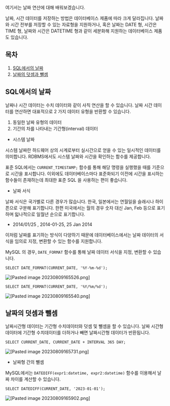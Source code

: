 
여기서는 날짜 연산에 대해 배워보겠습니다.

날짜, 시간 데이터를 저장하는 방법은 데이터베이스 제품에 따라 크게 달라집니다.
날짜와 시간 전부를 저장할 수 있는 자료형을 지원하거나, 혹은 날짜는 DATE 형, 시간은 TIME 형, 날짜와 시간은 DATETIME 형과 같이 세분화해 지원하는 데이터베이스 제품도 있습니다.

## 목차
1. [SQL에서의 날짜](https://github.com/JxxHxxx/sql-master/blob/master/src/docs/3%EC%9E%A5%20%EC%A0%95%EB%A0%AC%EA%B3%BC%20%EC%97%B0%EC%82%B0/(5)%20%EB%82%A0%EC%A7%9C%20%EC%97%B0%EC%82%B0.md#sql%EC%97%90%EC%84%9C%EC%9D%98-%EB%82%A0%EC%A7%9C)
2. [날짜의 덧셈과 뺄셈](https://github.com/JxxHxxx/sql-master/blob/master/src/docs/3%EC%9E%A5%20%EC%A0%95%EB%A0%AC%EA%B3%BC%20%EC%97%B0%EC%82%B0/(5)%20%EB%82%A0%EC%A7%9C%20%EC%97%B0%EC%82%B0.md#%EB%82%A0%EC%A7%9C%EC%9D%98-%EB%8D%A7%EC%85%88%EA%B3%BC-%EB%BA%84%EC%85%88)
## SQL에서의 날짜

날짜나 시간 데이터는 수치 데이터와 같이 사칙 연산을 할 수 있습니다. 날짜 시간 데이터를 연산하면 대표적으로 2 가지 데이터 유형을 반환할 수 있습니다.

1. 동일한 날짜 유형의 데이터
2. 기간의 차를 나타내는 기간형(interval) 데이터

- 시스템 날짜

시스템 날짜란 하드웨어 상의 시계로부터 실시간으로 얻을 수 있는 일시적인 데이터를 의미합니다. RDBMS에서도 시스템 날짜와 시간을 확인하는 함수를 제공합니다.

표준 SQL에서는 `CURRENT_TIMESTAMP;` 함수를 통해 해당 명령을 실행했을 때를 기준으로 시간을 표시합니다. 이외에도 데이터베이스마다 표준화되기 이전에 시간을 표시하는 함수들이 존재하는데 최대한 표준 SQL 을 사용하는 편이 좋습니다.

- 날짜 서식

날짜 서식은 국가별로 다른 경우가 많습니다. 한국, 일본에서는 연월일을 슬래시나 하이픈으로 구분해 표기합니다. 한편 미국에서는 월의 경우 숫자 대신 Jan, Feb 등으로 표기하며 읿나적으로 일월년 순으로 표기합니다.

- 2014/01/25 , 2014-01-25, 25 Jan 2014

이처럼 날짜를 표기하는 방식이 다양하기 때문에 데이터베이스에서는 날짜 데이터의 서식을 임의로 지정, 변환할 수 있는 함수를 지원합니다.

MySQL 의 경우, `DATE_FORMAT` 함수를 통해 날짜 데이터 서식을 지정, 변환할 수 있습니다.

`SELECT DATE_FORMAT(CURRENT_DATE, '%Y-%m-%d');`

![[Pasted image 20230809165526.png]](https://github.com/JxxHxxx/sql-master/blob/master/src/docs/3%EC%9E%A5%20%EC%A0%95%EB%A0%AC%EA%B3%BC%20%EC%97%B0%EC%82%B0/Pasted%20image%2020230809165526.png)

`SELECT DATE_FORMAT(CURRENT_DATE, '%Y/%m/%d');`

![[Pasted image 20230809165540.png]](https://github.com/JxxHxxx/sql-master/blob/master/src/docs/3%EC%9E%A5%20%EC%A0%95%EB%A0%AC%EA%B3%BC%20%EC%97%B0%EC%82%B0/Pasted%20image%2020230809165540.png)


## 날짜의 덧셈과 뺄셈

날짜시간형 데이터는 기간형 수치데이터와 덧셈 및 뺄셈을 할 수 있습니다. 날짜 시간형 데이터에 기간형 수치데이터를 더하거나 빼면 날짜시간형 데이터가 반환됩니다.


`SELECT CURRENT_DATE, CURRENT_DATE + INTERVAL 365 DAY;`

![[Pasted image 20230809165731.png]](https://github.com/JxxHxxx/sql-master/blob/master/src/docs/3%EC%9E%A5%20%EC%A0%95%EB%A0%AC%EA%B3%BC%20%EC%97%B0%EC%82%B0/Pasted%20image%2020230809165731.png)

- 날짜형 간의 뺄셈

MySQL에서는 `DATEDIFF(expr1:datetime, expr2:datetime)` 함수를 이용해서 날짜 차이를 계산할 수 있습니다.

`SELECT DATEDIFF(CURRENT_DATE, '2023-01-01');`

![[Pasted image 20230809165902.png]](https://github.com/JxxHxxx/sql-master/blob/master/src/docs/3%EC%9E%A5%20%EC%A0%95%EB%A0%AC%EA%B3%BC%20%EC%97%B0%EC%82%B0/Pasted%20image%2020230809165902.png)



